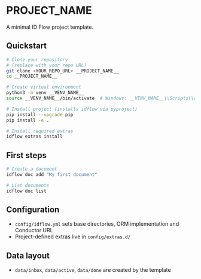 # __PROJECT_NAME__

A minimal ID Flow project template.

## Quickstart

```bash
# Clone your repository
# (replace with your repo URL)
git clone <YOUR_REPO_URL> __PROJECT_NAME__
cd __PROJECT_NAME__

# Create virtual environment
python3 -m venv __VENV_NAME__
source __VENV_NAME__/bin/activate  # Windows: __VENV_NAME__\\Scripts\\activate

# Install project (installs idflow via pyproject)
pip install --upgrade pip
pip install -e .

# Install required extras
idflow extras install
```

## First steps

```bash
# Create a document
idflow doc add "My first document"

# List documents
idflow doc list
```

## Configuration
- `config/idflow.yml` sets base directories, ORM implementation and Conductor URL
- Project-defined extras live in `config/extras.d/`

## Data layout
- `data/inbox`, `data/active`, `data/done` are created by the template
